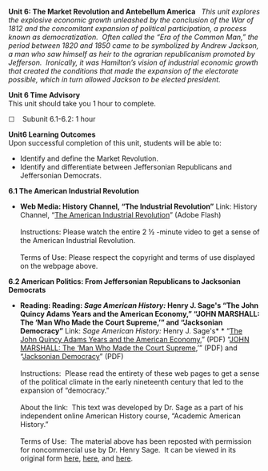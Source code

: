 **Unit 6: The Market Revolution and Antebellum America** <span
id="6"></span> 
*This unit explores the explosive economic growth unleashed by the
conclusion of the War of 1812 and the concomitant expansion of political
participation, a process known as democratization.  Often called the
“Era of the Common Man,” the period between 1820 and 1850 came to be
symbolized by Andrew Jackson, a man who saw himself as heir to the
agrarian republicanism promoted by Jefferson.  Ironically, it was
Hamilton’s vision of industrial economic growth that created the
conditions that made the expansion of the electorate possible, which in
turn allowed Jackson to be elected president.*

**Unit 6 Time Advisory**  
This unit should take you 1 hour to complete.

☐    Subunit 6.1-6.2: 1 hour

**Unit6 Learning Outcomes**  
Upon successful completion of this unit, students will be able to:

-   Identify and define the Market Revolution.
-   Identify and differentiate between Jeffersonian Republicans and
    Jeffersonian Democrats.

**6.1 The American Industrial Revolution** <span id="6.1"></span> 
-   **Web Media: History Channel, “The Industrial Revolution”**
    Link: History Channel, “[The American Industrial
    Revolution](Http://www.history.com/topics/andrew-carnegie/videos#the-industrial-revolition)”
    (Adobe Flash)  
        
     Instructions: Please watch the entire 2 ½ -minute video to get a
    sense of the American Industrial Revolution.  
        
     Terms of Use: Please respect the copyright and terms of use
    displayed on the webpage above.

**6.2 American Politics: From Jeffersonian Republicans to Jacksonian
Democrats** <span id="6.2"></span> 
-   **Reading: Reading: *Sage American History:* Henry J. Sage's “The
    John Quincy Adams Years and the American Economy,” “JOHN MARSHALL:
    The ‘Man Who Made the Court Supreme,’” and “Jacksonian Democracy”**
    Link: *Sage American History:* Henry J. Sage's* * “[The John Quincy
    Adams Years and the American
    Economy](https://resources.saylor.org/wwwresources/archived/site/wp-content/uploads/2011/08/HIST312-John-Quincy-Adams-Economy.pdf),”
    (PDF) “[JOHN MARSHALL: The ‘Man Who Made the Court
    Supreme](https://resources.saylor.org/wwwresources/archived/site/wp-content/uploads/2011/08/HIST312-John-Marshall-.pdf),’”
    (PDF) and “[Jacksonian
    Democracy](https://resources.saylor.org/wwwresources/archived/site/wp-content/uploads/2011/08/HIST312-Jacksonian-Democracy-.pdf)”
    (PDF)  
        
     Instructions:  Please read the entirety of these web pages to get a
    sense of the political climate in the early nineteenth century that
    led to the expansion of “democracy.”  
        
     About the link:  This text was developed by Dr. Sage as a part of
    his independent online American History course, “Academic American
    History.”  
        
     Terms of Use:  The material above has been reposted with permission
    for noncommercial use by Dr. Henry Sage.  It can be viewed in its
    original form
    [here](http://www.academicamerican.com/jeffersonjackson/topics/jqadams_americaneconomy.html),
    [here](http://www.academicamerican.com/jeffersonjackson/marshall/marshall.htm),
    and
    [here](http://www.academicamerican.com/jeffersonjackson/topics/jacksoniandemocracy.html).


